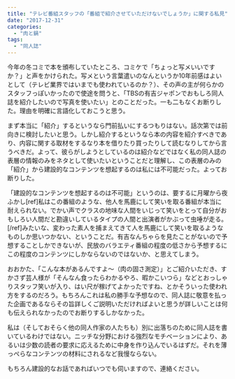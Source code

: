 ```yaml
---
title: "テレビ番組スタッフの「番組で紹介させていただけないでしょうか」に関する私見"
date: "2017-12-31"
categories: 
  - "肉と鍋"
tags: 
  - "同人誌"
---
```


今年の冬コミで本を頒布していたところ、コミケで「ちょっと写メいいですか？」と声をかけられた。写メという言葉遣いのなんというか10年前感はよいとして（テレビ業界ではいまでも使われているのか？）、その声の主が何らかのスタッフっぽいかったので使途を問うと、「TBSの有吉ジャポンでおもしろ同人誌を紹介したいので写真を使いたい」とのことだった。一も二もなくお断りした。理由を明確に言語化しておこうと思う。

まず本当に「紹介」するというなら門前払いにするつもりはない。話次第では前向きに検討したいと思う。しかし紹介するというなら本の内容を紹介すべきであり、内容に関する取材をするなり本を借りたり買ったりして読むなりしてから言うべきだ。よって、彼らがしようとしているのは紹介などではなく私の同人誌の表層の情報のみをネタとして使いたいということだと理解し、この表層のみの「紹介」から建設的なコンテンツを想起するのは私には不可能だった。よってお断りした。

「建設的なコンテンツを想起するのは不可能」というのは、要するに月曜から夜ふかし\[ref\]私はこの番組のような、他人を馬鹿にして笑いを取る番組が本当に耐えられない。でかい声でクラスの地味な人間をいじって笑いをとって自分がおもしろい人間だと勘違いしているタイプの人間と出演者がかぶって虫唾が走る。\[/ref\]みたいな、変わった素人を捕まえてきて人を馬鹿にして笑いを取るようなものしか思いつかない、ということだ。有吉なんちゃらを見たことがないので予想することしかできないが、民放のバラエティ番組の程度の低さから予想するにこの程度のコンテンツにしかならないのではないか、と思えてしまう。

おおかた、「こんな本があるんですよ～（肉の固さ測定）」とご紹介いただき、すかさず芸人様が「そんなん食ったらわかるやろ、暇かこいつら」などとおっしゃりスタッフ笑いが入り、はい尺が稼げてよかったですね、とかそういった使われ方をするのだろう。もちろんこれは私の勝手な予想なので、同人誌に敬意を払った企画であるならその旨詳しくご説明いただければよいと思うが詳しいことは何も伝えられなかったのでお断りするしかなかった。

私は（そしておそらく他の同人作家の人たちも）別に出落ちのために同人誌を書いているわけではない。ニッチな分野における強烈なモチベーションにより、あるいは少数の読者の要求に応えるために中身を作り込んでいるはずだ。それを薄っぺらなコンテンツの材料にされるなど我慢ならない。

もちろん建設的なお話であればいつでも伺いますので、連絡ください。
